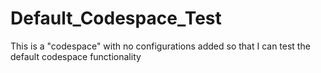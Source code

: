 # Default_Codespace_Test
This is a "codespace" with no configurations added so that I can test the default codespace functionality
